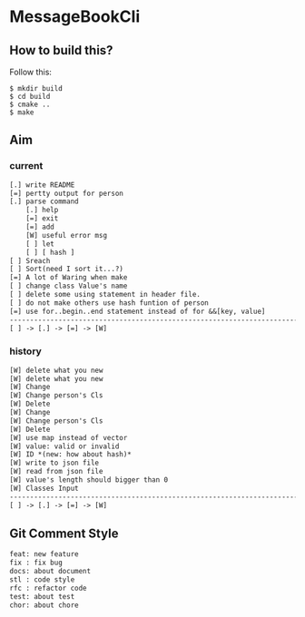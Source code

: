 MessageBookCli
==============

How to build this?
------------------

Follow this:

``` shell
$ mkdir build
$ cd build
$ cmake ..
$ make
```

Aim
---

### current

``` txt
[.] write README
[=] pertty output for person
[.] parse command
    [.] help
    [=] exit
    [=] add
    [W] useful error msg
    [ ] let
    [ ] [ hash ]
[ ] Sreach
[ ] Sort(need I sort it...?)
[=] A lot of Waring when make
[ ] change class Value's name
[ ] delete some using statement in header file.
[ ] do not make others use hash funtion of person
[=] use for..begin..end statement instead of for &&[key, value]
-------------------------------------------------------------------------------
[ ] -> [.] -> [=] -> [W]
```

### history

``` txt
[W] delete what you new
[W] delete what you new
[W] Change
[W] Change person's Cls
[W] Delete
[W] Change
[W] Change person's Cls
[W] Delete
[W] use map instead of vector
[W] value: valid or invalid
[W] ID *(new: how about hash)*
[W] write to json file
[W] read from json file
[W] value's length should bigger than 0
[W] Classes Input
-------------------------------------------------------------------------------
[ ] -> [.] -> [=] -> [W]
```

Git Comment Style
-----------------

``` txt
feat: new feature
fix : fix bug
docs: about document
stl : code style
rfc : refactor code
test: about test
chor: about chore
```
